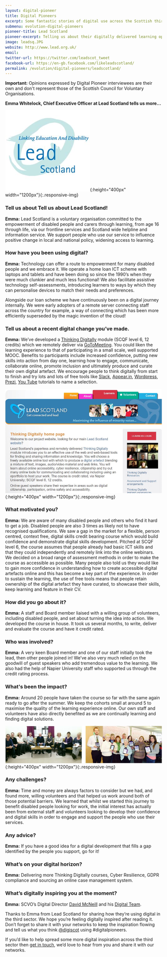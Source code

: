 ```yaml
---
layout: digital-pioneer
title: Digital Pioneers
excerpt: Some fantastic stories of digital use across the Scottish third sector. Read on to be inspired.
submenu: evolution-digital-pioneers
pioneer-title: Lead Scotland
pioneer-excerpt: Telling us about their digitally delivered learning opportunities to help people into employment.
image: leadsq.JPG
website: http://www.lead.org.uk/
email:
twitter-url: https://twitter.com/leadscot_tweet
facebook-url: https://en-gb.facebook.com/likeleadscotland/
permalink: /evolution/digital-pioneers/leadscotland/
---
```

**Important:** Opinions expressed by Digital Pioneer interviewees are their own and don't represent those of the Scottish Council for Voluntary Organisations.

**Emma Whitelock, Chief Executive Officer at Lead Scotland tells us more...**

![Lead Scotland](/images/digital-pioneers/leadsq.JPG){:height="400px" width="1200px"}{:.responsive-img}

### Tell us about Tell us about Lead Scotland!

**Emma:** Lead Scotland is a voluntary organisation committed to the empowerment of disabled people and carers through learning, from age 16 through life, via our frontline services and Scotland wide helpline and information service.  We support people who use our service to influence positive change in local and national policy, widening access to learning. 

### How have you been using digital?

**Emma:** Technology can offer a route to empowerment for many disabled people and we embrace it. We operate a home loan ICT scheme with laptops and tablets and have been doing so since the 1990’s when they were much clunkier and much less functional! We also facilitate assistive technology self-assessments, introducing learners to ways by which they can personalise devices to match their needs and preferences.  

Alongside our loan scheme we have continuously been on a digital journey internally.  We were early adopters of a remote server connecting staff across the country for example, a way of connecting which has been more efficiently superseded by the magic invention of the cloud! 

### Tell us about a recent digital change you’ve made.

**Emma:** We’ve developed a <a target="_blank" href="http://www.getconnectedandlead.org.uk/show.php?contentid=160">Thinking Digitally</a> module (SCQF level 6, 12 credits) which we remotely deliver via <a target="_blank" href="http://resources.gotomeeting.co.uk/h/">GoToMeeting</a>. You could liken the learning experience to that of participating in a small scale, well supported MOOC. Benefits to participants include increased confidence, putting new skills into action from day one, learning how to engage, communicate, collaborate online, promote inclusion and ultimately produce and curate their own digital artefact.  We encourage people to think digitally from start to finish and try lots and lots of free tools like <a target="_blank" href="https://slack.com/">Slack</a>, <a target="_blank" href="https://appear.in/">Appear.in</a>, <a target="_blank" href="https://wordpress.com/">Wordpress</a>, <a target="_blank" href="https://prezi.com/">Prezi</a>, <a target="_blank" href="https://www.youtube.com/">You Tube</a> tutorials to name a selection.  

![Lead Scotland Thinking Digitally](/images/digital-pioneers/leadscotlandtd.JPG){:height="400px" width="1200px"}{:.responsive-img}

### What motivated you?

**Emma:** We are aware of many disabled people and others who find it hard to get a job.  Disabled people are also 3 times as likely not to have recognised qualifications. We saw a gap in the market for a flexible, person centred, context free, digital skills credit bearing course which would build confidence and demonstrate digital skills development.  Pitched at SCQF level 6, the course assumes that people already had basic ICT skills and that they could independently and remotely link into the online webinars.   
We decided on a broad range of assessment methods in order to make the course as accessible as possible. Many people also told us they would like to gain more confidence in understanding how to create accessible digital artefacts online and this has become a key part of the experience. In order to sustain the learning, the use of free tools means that people retain ownership of the digital artefact they have curated, to showcase their skills, keep learning and feature in their CV. 

### How did you go about it?

**Emma:** A staff and Board member liaised with a willing group of volunteers, including disabled people, and set about turning the idea into action.  We developed the course in house.  It took us several months, to write, deliver and evaluate the course and have it credit rated.

### Who was involved?

**Emma:** A very keen Board member and one of our staff initially took the lead, then other people joined in!  We’ve also very much relied on the goodwill of guest speakers who add tremendous value to the learning. We also had the help of Napier University staff who supported us through the credit rating process. 

### What's been the impact?

**Emma:** Around 20 people have taken the course so far with the same again ready to go after the summer.  We keep the cohorts small at around 5 to maximise the quality of the learning experience online.  Our own staff and volunteers have also directly benefited as we are continually learning and finding digital solutions. 

![Lead Scotland](/images/digital-pioneers/lspictures.JPG){:height="400px" width="1200px"}{:.responsive-img}

### Any challenges?

**Emma:** Time and money are always factors to consider but we had, and found more, willing volunteers and that helped us work around both of those potential barriers.  We learned that whilst we started this journey to benefit disabled people looking for work, the initial interest has actually been from external staff and volunteers looking to develop their confidence and digital skills in order to engage and support the people who use their services. 

### Any advice?

**Emma:** If you have a good idea for a digital development that fills a gap identified by the people you support, go for it! 

### What’s on your digital horizon?

**Emma:** Delivering more Thinking Digitally courses, Cyber Resilience, GDPR compliance and sourcing an online case management system.

### What’s digitally inspiring you at the moment?

**Emma:** SCVO’s Digital Director <a target="_blank" href="https://twitter.com/david_mcneill">David McNeill</a> and his <a target="_blank" href="https://digital.scvo.org.uk/about/">Digital Team</a>. 

Thanks to Emma from Lead Scotland for sharing how they’re using digital in the third sector.  We hope you’re feeling digitally inspired after reading it.  Don’t forget to share it with your networks to keep the inspiration flowing and tell us what you think <a href="https://twitter.com/digiscot?ref_src=twsrc%5Egoogle%7Ctwcamp%5Eserp%7Ctwgr%5Eauthor" target="_blank">@digiscot</a> using #digitalpioneers.

If you’d like to help spread some more digital inspiration across the third sector then <a href="mailto:onedigital@scvo.org.uk">get in touch</a>, we’d love to hear from you and share it with our networks.


